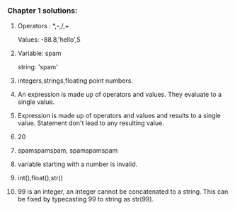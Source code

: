 ### Chapter 1 solutions:
1) Operators : *,-,/,+    
   
   Values: -88.8,'hello',5

2) Variable: spam
   
   string: 'spam'

3) integers,strings,floating point numbers.
4) An expression is made up of operators and values. They evaluate to a single value.
5) Expression is made up of operators and values and results to a single value. Statement don't lead to any resulting value.
6) 20
7) spamspamspam, spamspamspam
8) variable starting with a number is invalid.
9) int(),float(),str()
10) 99 is an integer, an integer cannot be concatenated to a string. This can be fixed by typecasting 99 to string as str(99).
